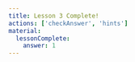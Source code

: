```yaml
---
title: Lesson 3 Complete!
actions: ['checkAnswer', 'hints']
material:
  lessonComplete:
    answer: 1
---
```

